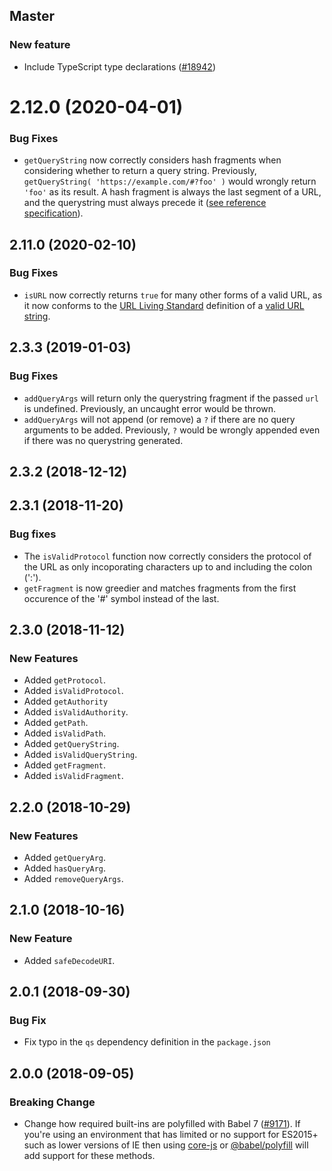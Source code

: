 ## Master

### New feature

- Include TypeScript type declarations ([#18942](https://github.com/WordPress/gutenberg/pull/18942))

# 2.12.0 (2020-04-01)

### Bug Fixes

- `getQueryString` now correctly considers hash fragments when considering whether to return a query string. Previously, `getQueryString( 'https://example.com/#?foo' )` would wrongly return `'foo'` as its result. A hash fragment is always the last segment of a URL, and the querystring must always precede it ([see reference specification](https://url.spec.whatwg.org/#absolute-url-with-fragment-string)).

## 2.11.0 (2020-02-10)

### Bug Fixes

- `isURL` now correctly returns `true` for many other forms of a valid URL, as it now conforms to the [URL Living Standard](https://url.spec.whatwg.org/) definition of a [valid URL string](https://url.spec.whatwg.org/#valid-url-string).

## 2.3.3 (2019-01-03)

### Bug Fixes

- `addQueryArgs` will return only the querystring fragment if the passed `url` is undefined. Previously, an uncaught error would be thrown.
- `addQueryArgs` will not append (or remove) a `?` if there are no query arguments to be added. Previously, `?` would be wrongly appended even if there was no querystring generated.

## 2.3.2 (2018-12-12)

## 2.3.1 (2018-11-20)

### Bug fixes

- The `isValidProtocol` function now correctly considers the protocol of the URL as only incoporating characters up to and including the colon (':').
- `getFragment` is now greedier and matches fragments from the first occurence of the '#' symbol instead of the last.

## 2.3.0 (2018-11-12)

### New Features

- Added `getProtocol`.
- Added `isValidProtocol`.
- Added `getAuthority`
- Added `isValidAuthority`.
- Added `getPath`.
- Added `isValidPath`.
- Added `getQueryString`.
- Added `isValidQueryString`.
- Added `getFragment`.
- Added `isValidFragment`.

## 2.2.0 (2018-10-29)

### New Features

- Added `getQueryArg`.
- Added `hasQueryArg`.
- Added `removeQueryArgs`.

## 2.1.0 (2018-10-16)

### New Feature

- Added `safeDecodeURI`.

## 2.0.1 (2018-09-30)

### Bug Fix

- Fix typo in the `qs` dependency definition in the `package.json`

## 2.0.0 (2018-09-05)

### Breaking Change

- Change how required built-ins are polyfilled with Babel 7 ([#9171](https://github.com/WordPress/gutenberg/pull/9171)). If you're using an environment that has limited or no support for ES2015+ such as lower versions of IE then using [core-js](https://github.com/zloirock/core-js) or [@babel/polyfill](https://babeljs.io/docs/en/next/babel-polyfill) will add support for these methods.

